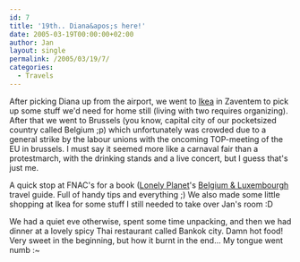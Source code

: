 ```yaml
---
id: 7
title: '19th.. Diana&apos;s here!'
date: 2005-03-19T00:00:00+02:00
author: Jan
layout: single
permalink: /2005/03/19/7/
categories:
  - Travels
---
```

After picking Diana up from the airport, we went to [Ikea](http://www.ikea.be) in Zaventem to pick up some stuff we'd need for home still (living with two requires organizing). After that we went to Brussels (you know, capital city of our pocketsized country called Belgium ;p) which unfortunately was crowded due to a general strike by the labour unions with the oncoming TOP-meeting of the EU in brussels. I must say it seemed more like a carnaval fair than a protestmarch, with the drinking stands and a live concert, but I guess that's just me. 

A quick stop at FNAC's for a book ([Lonely Planet](http://www.lonelyplanet.com)'s [Belgium & Luxembourgh](http://shop.lonelyplanet.com/product_detail.cfm?productID=2551) travel guide. Full of handy tips and everything ;) We also made some little shopping at Ikea for some stuff I still needed to take over Jan's room :D

We had a quiet eve otherwise, spent some time unpacking, and then we had dinner at a lovely spicy Thai restaurant called Bankok city. Damn hot food! Very sweet in the beginning, but how it burnt in the end... My tongue went numb :~